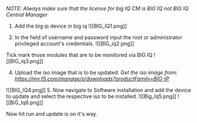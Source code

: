 *NOTE: Always make sure that the license for big IQ CM is BIG IQ not BIG IQ Central Manager*

1. Add the big ip device in big iq
![[BIG_IQ1.png]]

2. In the field of username and password input the root or administrator privileged account's credentials.
![[BIG_iq2.png]]

Tick mark those modules that are to be monitored via BIG IQ
![[BIG_iq3.png]]

4. Upload the iso image that is to be updated.
*Get the iso image from: https://my.f5.com/manage/s/downloads?productFamily=BIG-IP*

![[BIG_IQ4.png]]
5. Now navigate to Software installation and add the device to update and select the respective iso to be installed.
![[Big_Iq5.png]]
![[BiG_Iq6.png]]


Now hit run and update is on it's way.